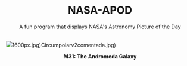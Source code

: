 <div align="center">
  <h1>
    NASA-APOD
  </h1>
</div>
  
<div align="center">
  A fun program that displays NASA's Astronomy Picture of the Day
</div>

<br>

![](https://apod.nasa.gov/apod/image/2303/M31_Alharbi_4822.jpg)1600px.jpg)Circumpolarv2comentada.jpg)

<p align = "center">
  <b>M31: The Andromeda Galaxy</b>
</p>
